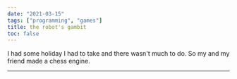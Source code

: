 ```yaml
---
date: "2021-03-15"
tags: ["programming", "games"]
title: the robot's gambit
toc: false
---
```


I had some holiday I had to take and there wasn't much to do. So my and my friend made a chess engine. 

---


